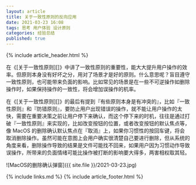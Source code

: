 ```yaml
---
layout: article
title: 关于一致性原则的反向应用
date: 2021-03-23 16:08
tags: 思考 用户体验 设计原则
categories: 经验总结
published: true
---
```


{% include article_header.html %}

在《[关于一致性原则][]》中讲了一致性原则的重要性，能大大提升用户操作的效率。但原则本身没有好坏之分，用对了场景才是好的原则。什么意思呢？盲目遵守一致性原则，也可能带来负面的影响。比如常见的场景是在一些不可逆操作如删除操作时，如果保持操作的一致性，将会增加误操作的机率。

在《[关于一致性原则][]》的最后有提到『有些原则本身是有冲突的』，比如『一致性原则』和『防错原则』，要防止用户出现错误的操作，就不能让用户操作的太快，需要在重要决策之前让用户停下来确认，而这个停下来的时机，往往是通过打破『一致性原则』来实现的，比如改变按钮的位置，或者改变按钮的默认焦点等，像 MacOS 的删除确认默认焦点在『取消』上，如果你习惯性的按回车键，将会取消删除操作。虽然可能在意图上会用户确实很清楚自己要进行删除，但从系统的角度来看，删除操作导致的结果是文件可能找不回来，如果用户因为习惯动作导致误操作，所带来的负面情绪可能比操作被打断的影响要大得多，两害相权取其轻。

![MacOS的删除确认弹窗]({{ site.file }}/2021-03-23.jpg)

{% include links.md %}
{% include article_footer.html %}
